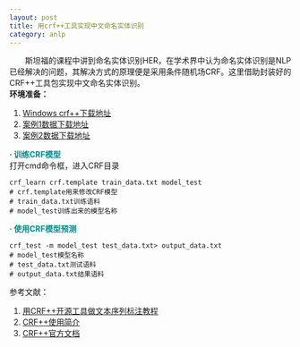 ```yaml
---
layout: post
title: 用crf++工具实现中文命名实体识别
category: anlp
---
```


&emsp;&emsp;斯坦福的课程中讲到命名实体识别HER，在学术界中认为命名实体识别是NLP已经解决的问题，其解决方式的原理便是采用条件随机场CRF。这里借助封装好的CRF++工具包实现中文命名实体识别。          
**环境准备：**        
1. [Windows crf++下载地址](https://github.com/carrylaw/Archive/tree/master/NLP%E6%96%87%E4%BB%B6%E5%A4%B9/CRF%2B%2B)           
2. [案例1数据下载地址](https://github.com/carrylaw/Archive/tree/master/NLP%E6%96%87%E4%BB%B6%E5%A4%B9/CRF%2B%2B)     
3. [案例2数据下载地址](https://github.com/carrylaw/Archive/tree/master/NLP%E6%96%87%E4%BB%B6%E5%A4%B9/CRF%2B%2B)    

**<span style="color:#008B8B;">· 训练CRF模型</span>**        
打开cmd命令框，进入CRF目录
```shell
crf_learn crf.template train_data.txt model_test
# crf.template用来修改CRF模型
# train_data.txt训练语料
# model_test训练出来的模型名称
```

**<span style="color:#008B8B;">· 使用CRF模型预测</span>**
```shell
crf_test -m model_test test_data.txt> output_data.txt
# model_test模型名称
# test_data.txt测试语料
# output_data.txt结果语料
```

参考文献：    
1. [用CRF++开源工具做文本序列标注教程](https://www.cnblogs.com/GarfieldEr007/p/9960517.html)
2. [CRF++使用简介](https://blog.csdn.net/lilong117194/article/details/81160265)
3. [CRF++官方文档](https://taku910.github.io/crfpp/)  
